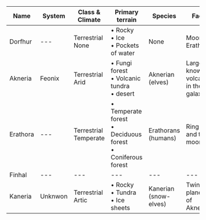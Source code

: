 |Name|System|Class &<br/>Climate|Primary<br/>terrain|Species|Fact|
|---|---|---|---|---|---|
| Dorfhur | --- | Terrestrial<br/>None | • Rocky<br/>• Ice<br/>• Pockets of water | None | Moon of Erathora |
| Akneria | Feonix | Terrestrial<br/>Arid | • Fungi forest<br/>• Volcanic tundra<br/>• desert | Aknerian (elves) | Largest known volcano in the galaxy |
| Erathora | --- | Terrestrial<br/>Temperate | • Temperate forest<br/>• Deciduous forest<br/>• Coniferous forest | Erathorans (humans) | Ring and two moons |
| Finhal | --- | --- | --- | --- | --- |
| Kaneria | Unknwon | Terrestrial<br/>Artic | • Rocky<br/>• Tundra<br/>• Ice sheets | Kanerian (snow-elves) | Twin planet of Akneria |
 
